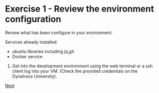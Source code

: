 # Exercise 1 - Review the environment configuration

Review what has been configure in your environment.

Services already installed:

- ubuntu libraries including jq,git
- Docker service

1. Get into the development environment
using the web terminal or a ssh client log into your VM. (Check the provided credentials on the Dynatrace University).



[Next](./exercise-2.md)